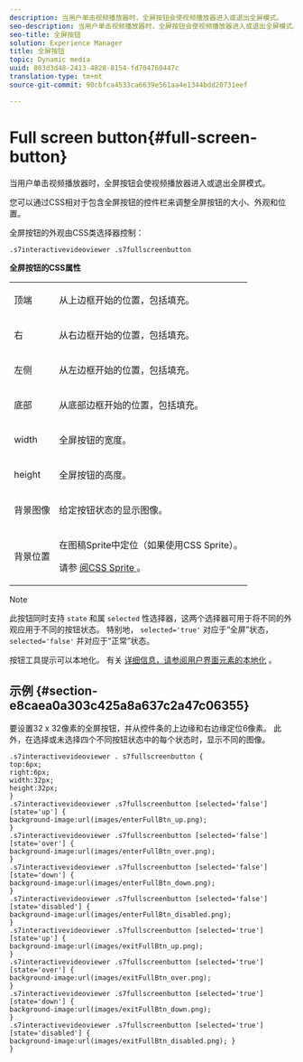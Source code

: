 ```yaml
---
description: 当用户单击视频播放器时，全屏按钮会使视频播放器进入或退出全屏模式。
seo-description: 当用户单击视频播放器时，全屏按钮会使视频播放器进入或退出全屏模式。
seo-title: 全屏按钮
solution: Experience Manager
title: 全屏按钮
topic: Dynamic media
uuid: 803d3d48-2413-4828-8154-fd704769447c
translation-type: tm+mt
source-git-commit: 90cbfca4533ca6639e561aa4e1344bdd20731eef

---
```



# Full screen button{#full-screen-button}

当用户单击视频播放器时，全屏按钮会使视频播放器进入或退出全屏模式。

<!--<a id="section_061E550C1C1D4DB2BD663A898895B38C"></a>-->

您可以通过CSS相对于包含全屏按钮的控件栏来调整全屏按钮的大小、外观和位置。

全屏按钮的外观由CSS类选择器控制：

```
.s7interactivevideoviewer .s7fullscreenbutton
```

**全屏按钮的CSS属性**

<table id="table_C48C56E696304C9BAFEE71BA9EA9A174"> 
 <tbody> 
  <tr> 
   <td colname="col1"> <p> <span class="codeph"> 顶端 </span> </p> </td> 
   <td colname="col2"> <p> 从上边框开始的位置，包括填充。 </p> </td> 
  </tr> 
  <tr> 
   <td colname="col1"> <p> <span class="codeph"> 右 </span> </p> </td> 
   <td colname="col2"> <p> 从右边框开始的位置，包括填充。 </p> </td> 
  </tr> 
  <tr> 
   <td colname="col1"> <p> <span class="codeph"> 左侧 </span> </p> </td> 
   <td colname="col2"> <p> 从左边框开始的位置，包括填充。 </p> </td> 
  </tr> 
  <tr> 
   <td colname="col1"> <p> <span class="codeph"> 底部 </span> </p> </td> 
   <td colname="col2"> <p>从底部边框开始的位置，包括填充。 </p> </td> 
  </tr> 
  <tr> 
   <td colname="col1"> <p> <span class="codeph"> width </span> </p> </td> 
   <td colname="col2"> <p> 全屏按钮的宽度。 </p> </td> 
  </tr> 
  <tr> 
   <td colname="col1"> <p> <span class="codeph"> height </span> </p> </td> 
   <td colname="col2"> <p>全屏按钮的高度。 </p> </td> 
  </tr> 
  <tr> 
   <td colname="col1"> <p> <span class="codeph"> 背景图像 </span> </p> </td> 
   <td colname="col2"> <p> 给定按钮状态的显示图像。 </p> </td> 
  </tr> 
  <tr> 
   <td colname="col1"> <p> <span class="codeph"> 背景位置 </span> </p> </td> 
   <td colname="col2"> <p> 在图稿Sprite中定位（如果使用CSS Sprite）。 </p> <p>请参 <a href="../../../c-html5-aem-asset-viewers/c-html5-aem-int-video/c-html5-aem-int-video-customizingviewer/c-html5-aem-int-video-customizingviewer.md#section-9b6d8d601cb441d08214dada7bb4eddc" format="dita" scope="local"> 阅CSS Sprite </a>。 </p> </td> 
  </tr> 
 </tbody> 
</table>

>[!NOTE]
>
>此按钮同时支持 `state` 和属 `selected` 性选择器，这两个选择器可用于将不同的外观应用于不同的按钮状态。 特别地， `selected='true'` 对应于“全屏”状态， `selected='false'` 并对应于“正常”状态。

按钮工具提示可以本地化。 有关 [详细信息，请参阅用户界面元素的本地化](../../../c-html5-aem-asset-viewers/c-html5-aem-int-video/c-html5-aem-int-video-viewer-localization.md#concept-cbfc39344c494eb7b9f6a272cff0cc74) 。

## 示例 {#section-e8caea0a303c425a8a637c2a47c06355}

要设置32 x 32像素的全屏按钮，并从控件条的上边缘和右边缘定位6像素。 此外，在选择或未选择四个不同按钮状态中的每个状态时，显示不同的图像。

```
.s7interactivevideoviewer . s7fullscreenbutton { 
top:6px; 
right:6px; 
width:32px; 
height:32px; 
} 
.s7interactivevideoviewer .s7fullscreenbutton [selected='false'][state='up'] { 
background-image:url(images/enterFullBtn_up.png); 
} 
.s7interactivevideoviewer .s7fullscreenbutton [selected='false'][state='over'] {  
background-image:url(images/enterFullBtn_over.png); 
} 
.s7interactivevideoviewer .s7fullscreenbutton [selected='false'][state='down'] {  
background-image:url(images/enterFullBtn_down.png); 
} 
.s7interactivevideoviewer .s7fullscreenbutton [selected='false'][state='disabled'] { 
background-image:url(images/enterFullBtn_disabled.png); 
} 
.s7interactivevideoviewer .s7fullscreenbutton [selected='true'][state='up'] {  
background-image:url(images/exitFullBtn_up.png); 
} 
.s7interactivevideoviewer .s7fullscreenbutton [selected='true'][state='over'] {  
background-image:url(images/exitFullBtn_over.png); 
} 
.s7interactivevideoviewer .s7fullscreenbutton [selected='true'][state='down'] {  
background-image:url(images/exitFullBtn_down.png); 
} 
.s7interactivevideoviewer .s7fullscreenbutton [selected='true'][state='disabled'] {  
background-image:url(images/exitFullBtn_disabled.png); } 
}
```

